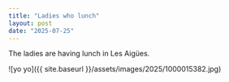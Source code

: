 ```yaml
---
title: "Ladies who lunch"
layout: post
date: "2025-07-25"
---
```


The ladies are having lunch in Les Aigües.

![yo yo]({{ site.baseurl }}/assets/images/2025/1000015382.jpg)
